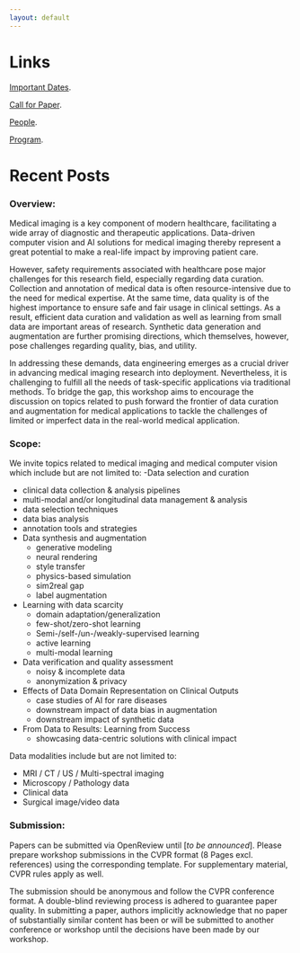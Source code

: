 ```yaml
---
layout: default
---
```


# Links

[Important Dates](./important_dates.html).

[Call for Paper](./call_for_paper.html).

[People](./people.html).

[Program](./program.html).


# Recent Posts

### Overview:

Medical imaging is a key component of modern healthcare, facilitating a wide array of diagnostic and therapeutic applications. Data-driven computer vision and  AI solutions for medical imaging thereby represent a great potential to make a real-life impact by improving patient care.

However, safety requirements associated with healthcare pose major challenges for this research field, especially regarding data curation. Collection and annotation of medical data is often resource-intensive due to the need for medical expertise. At the same time, data quality is of the highest importance to ensure safe and fair usage in clinical settings. As a result, efficient data curation and validation as well as learning from small data are important areas of research. Synthetic data generation and augmentation are further promising directions, which themselves, however, pose challenges regarding quality, bias, and utility.

In addressing these demands, data engineering emerges as a crucial driver in advancing medical imaging research into deployment. Nevertheless, it is challenging to fulfill all the needs of task-specific applications via traditional methods. To bridge the gap, this workshop aims to encourage the discussion on topics related to push forward the frontier of data curation and augmentation for medical applications to tackle the challenges of limited or imperfect data in the real-world medical application.

### Scope:

We invite topics related to medical imaging and medical computer vision which include but are not limited to:
-Data selection and curation
  - clinical data collection & analysis pipelines
  - multi-modal and/or longitudinal data management & analysis
  - data selection techniques
  - data bias analysis
  - annotation tools and strategies
- Data synthesis and augmentation
  - generative modeling
  - neural rendering
  - style transfer
  - physics-based simulation
  - sim2real gap
  - label augmentation
- Learning with data scarcity
  - domain adaptation/generalization
  - few-shot/zero-shot learning
  - Semi-/self-/un-/weakly-supervised learning
  - active learning
  - multi-modal learning
- Data verification and quality assessment
  - noisy & incomplete data
  - anonymization & privacy
- Effects of Data Domain Representation on Clinical Outputs
  - case studies of AI for rare diseases
  - downstream impact of data bias in augmentation
  - downstream impact of synthetic data
- From Data to Results: Learning from Success
  - showcasing data-centric solutions with clinical impact

Data modalities include but are not limited to:
* MRI / CT / US / Multi-spectral imaging
* Microscopy / Pathology data
* Clinical data
* Surgical image/video data

### Submission:

Papers can be submitted via OpenReview until [_to be announced_]. Please prepare workshop submissions in the CVPR format (8 Pages excl. references) using the corresponding template. For supplementary material, CVPR rules apply as well.

The submission should be anonymous and follow the CVPR conference format. A double-blind reviewing process is adhered to guarantee paper quality. In submitting a paper, authors implicitly acknowledge that no paper of substantially similar content has been or will be submitted to another conference or workshop until the decisions have been made by our workshop.